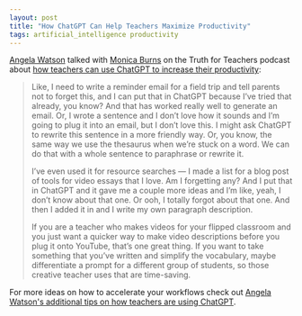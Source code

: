 ```yaml
---
layout: post
title: "How ChatGPT Can Help Teachers Maximize Productivity"
tags: artificial_intelligence productivity
---
```


[Angela Watson](https://twitter.com/Angela_Watson) talked with [Monica Burns](https://twitter.com/ClassTechTips) on the Truth for Teachers podcast about [how teachers can use ChatGPT to increase their productivity](https://truthforteachers.com/truth-for-teachers-podcast/use-chatgpt-to-reduce-teacher-workload/):

>Like, I need to write a reminder email for a field trip and tell parents not to forget this, and I can put that in ChatGPT because I’ve tried that already, you know? And that has worked really well to generate an email. Or, I wrote a sentence and I don’t love how it sounds and I’m going to plug it into an email, but I don’t love this. I might ask ChatGPT to rewrite this sentence in a more friendly way. Or, you know, the same way we use the thesaurus when we’re stuck on a word. We can do that with a whole sentence to paraphrase or rewrite it.
>
>I’ve even used it for resource searches — I made a list for a blog post of tools for video essays that I love. Am I forgetting any? And I put that in ChatGPT and it gave me a couple more ideas and I’m like, yeah, I don’t know about that one. Or ooh, I totally forgot about that one. And then I added it in and I write my own paragraph description.
>
>If you are a teacher who makes videos for your flipped classroom and you just want a quicker way to make video descriptions before you plug it onto YouTube, that’s one great thing. If you want to take something that you’ve written and simplify the vocabulary, maybe differentiate a prompt for a different group of students, so those creative teacher uses that are time-saving.

For more ideas on how to accelerate your workflows check out [Angela Watson's additional tips on how teachers are using ChatGPT](https://truthforteachers.com/chatgpt/).